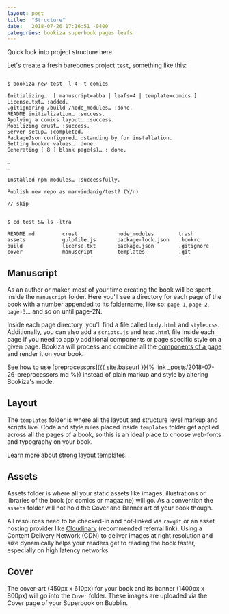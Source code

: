 ```yaml
---
layout: post
title:  "Structure"
date:   2018-07-26 17:16:51 -0400
categories: bookiza superbook pages leafs
---
```

Quick look into project structure here. 

Let's create a fresh barebones project `test`, something like this:

```

$ bookiza new test -l 4 -t comics

Initializing…  [ manuscript=abba | leafs=4 | template=comics ]
License.txt… :added.
.gitignoring /build /node_modules… :done.
README initialization… :success.
Applying a comics layout… :success.
Mobilizing crust… :success.
Server setup… :completed.
PackageJson configured… :standing by for installation.
Setting bookrc values… :done.
Generating [ 8 ] blank page(s)… : done.

…
…

Installed npm modules… :successfully.

Publish new repo as marvindanig/test? (Y/n)

// skip

```


```

$ cd test && ls -ltra

README.md         crust             node_modules        trash
assets            gulpfile.js       package-lock.json   .bookrc
build             license.txt       package.json        .gitignore
cover             manuscript        templates           .git

```

## Manuscript
As an author or maker, most of your time creating the book will be spent inside the `manuscript` folder. Here you'll see a directory for each page of the book with a number appended to its foldername, like so: `page-1`, `page-2`, `page-3`… and so on until page-2N. 

Inside each page directory, you'll find a file called `body.html` and `style.css`. Additionally, you can also add a `scripts.js` and `head.html` file inside each page if you need to apply additional components or page specific style on a given page. Bookiza will process and combine all the [components of a page](https://bubblin.io/docs/structure.html) and render it on your book.   

See how to use [preprocessors]({{ site.baseurl }}{% link _posts/2018-07-26-preprocessors.md %}) instead of plain markup and style by altering Bookiza's mode.



## Layout
The `templates` folder is where all the layout and structure level markup and scripts live. Code and style rules placed inside `templates` folder get applied across all the pages of a book, so this is an ideal place to choose web-fonts and typography on your book.

Learn more about [strong layout](https://bubblin.io/docs/layouts) templates.

## Assets

Assets folder is where all your static assets like images, illustrations or libraries of the book (or comics or magazine) will go. As a convention the `assets` folder will not hold the Cover and Banner art of your book though. 

All resources need to be checked-in and hot-linked via `rawgit` or an asset hosting provider like [Cloudinary](https://cloudinary.com/invites/lpov9zyyucivvxsnalc5/ol3vwq9ouquwqhg5etjd) (recommended referral link). Using a Content Delivery Network (CDN) to deliver images at right resolution and size dynamically helps your readers get to reading the book faster, especially on high latency networks.


## Cover

The cover-art (450px x 610px) for your book and its banner (1400px x 800px) will go into the `Cover` folder. These images are uploaded via the Cover page of your Superbook on Bubblin.




